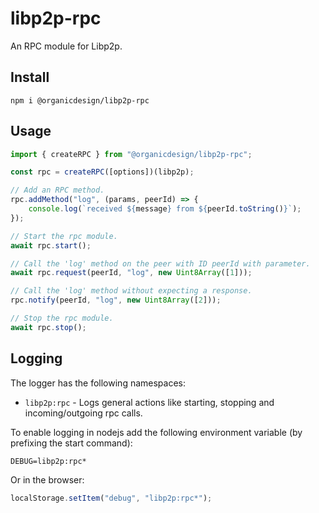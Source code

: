 # libp2p-rpc

An RPC module for Libp2p.

## Install

```
npm i @organicdesign/libp2p-rpc
```

## Usage

```javascript
import { createRPC } from "@organicdesign/libp2p-rpc";

const rpc = createRPC([options])(libp2p);

// Add an RPC method.
rpc.addMethod("log", (params, peerId) => {
	console.log(`received ${message} from ${peerId.toString()}`);
});

// Start the rpc module.
await rpc.start();

// Call the 'log' method on the peer with ID peerId with parameter.
await rpc.request(peerId, "log", new Uint8Array([1]));

// Call the 'log' method without expecting a response.
rpc.notify(peerId, "log", new Uint8Array([2]));

// Stop the rpc module.
await rpc.stop();
```

## Logging

The logger has the following namespaces:

* `libp2p:rpc` - Logs general actions like starting, stopping and incoming/outgoing rpc calls.

To enable logging in nodejs add the following environment variable (by prefixing the start command):

```
DEBUG=libp2p:rpc*
```

Or in the browser:

```javascript
localStorage.setItem("debug", "libp2p:rpc*");
